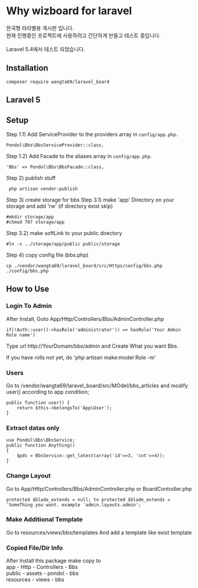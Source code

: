 # Why wizboard for laravel

한국형 라라벨용 게시판 입니다. <br />
현재 진행중인 프로젝트에 사용하려고 간단하게 만들고 테스트 중입니다. <br />
 <br />
Laravel 5.4에서 테스트 되었습니다.<br />

## Installation
```
composer require wangta69/laravel_board
```

## Laravel 5

## Setup
Step 1.1) Add ServiceProvider to the providers array in `config/app.php`.
```
Pondol\Bbs\BbsServiceProvider::class,
```
Step 1.2) Add Facade to the aliases array in `config/app.php`.
```
'Bbs' => Pondol\Bbs\BbsFacade::class,
```

Step 2) publish stuff
```
 php artisan vendor:publish
```

Step 3) create storage for bbs
Step 3.1) make 'app' Directory on your storage and add 'rw' (if directory exist skip)
```
#mkdir storage/app
#chmod 707 storage/app
```
Step 3.2) make softLink to your public directory
```
#ln -s ../storage/app/public public/storage
```

Step 4) copy config file (bbs.php)
```
cp ./vendor/wangta69/laravel_board/src/Https/config/bbs.php ./config/bbs.php
```

## How to Use
### Login To Admin
After Install, Goto App/Http/Controllers/Bbs/AdminController.php
```
if(!Auth::user()->hasRole('administrator')) => hasRole('Your Admin Role name')
```
Type url http://YourDomain/bbs/admin and Create What you want Bbs.  <br />

If you have rolls not yet,  do 'php artisan make:model Role -m' <br />

### Users
Go to /vendor/wangta69/laravel_board/src/MOdel/bbs_articles and modify user() according to app condition;
```
public function user() {
	return $this->belongsTo('App\User');
}
```


### Extract datas only
```
use Pondol\Bbs\BbsService;
public function Anything()
{
	$pds = BbsService::get_latest(array('id'=>3, 'cnt'=>4));
}
```

### Change Layout
Go to App/Http/Controllers/Bbs/AdminController.php or  BoardController.php
```
protected $blade_extends = null; to protected $blade_extends = 'SomeThing you want. example 'admin.layouts.admin';
```

### Make Additional Template
Go to resources/views/bbs/templates And add a template like exist template


### Copied File/Dir Info
After Install this package make copy to  <br />
app - Http - Controllers - Bbs  <br />
public - assets - pondol - bbs  <br />
resources - views - bbs  <br />
